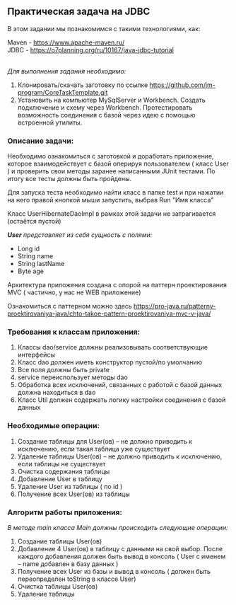 ## Практическая задача на JDBC

В этом задании мы познакомимся с такими технологиями, как:

Maven  - https://www.apache-maven.ru/ <br />
JDBC - https://o7planning.org/ru/10167/java-jdbc-tutorial <br /> <br />

*Для выполнения задания необходимо:*
1. Клонировать/скачать заготовку по ссылке https://github.com/jm-program/CoreTaskTemplate.git
2. Установить на компьютер MySqlServer и Workbench. Создать подключение и схему через Workbench. Протестировать возможность соединения с базой через идею с помощью встроенной утилиты.

### Описание задачи:

Необходимо ознакомиться с заготовкой и доработать приложение, которое взаимодействует с базой оперируя пользователем ( класс User ) и проверить свои методы заранее написанными JUnit тестами. По итогу все тесты должны быть пройдены.

Для запуска теста необходимо найти класс в папке test и при нажатии на него правой кнопкой мыши запустить, выбрав Run "Имя класса" 

Класс UserHibernateDaoImpl в рамках этой задачи не затрагивается (остаётся пустой)

*__User__ представляет из себя сущность с полями:*
- Long id
- String name
- String lastName
- Byte age

Архитектура приложения создана с опорой на паттерн проектирования MVC ( частично, у нас не WEB приложение)

Ознакомиться с паттерном можно здесь https://pro-java.ru/patterny-proektirovaniya-java/chto-takoe-pattern-proektirovaniya-mvc-v-java/

### Требования к классам приложения:
1. Классы dao/service должны реализовывать соответствующие интерфейсы
2. Класс dao должен иметь конструктор пустой/по умолчанию
3. Все поля должны быть private
4. service переиспользует методы dao
5. Обработка всех исключений, связанных с работой с базой данных должна находиться в dao
6. Класс Util должен содержать логику настройки соединения с базой данных

### Необходимые операции:
1. Создание таблицы для User(ов) – не должно приводить к исключению, если такая таблица уже существует
2. Удаление таблицы User(ов) – не должно приводить к исключению, если таблицы не существует
3. Очистка содержания таблицы
4. Добавление User в таблицу
5. Удаление User из таблицы ( по id )
6. Получение всех User(ов) из таблицы

### Алгоритм работы приложения:

*В методе main класса Main должны происходить следующие операции:*
1. Создание таблицы User(ов)
2. Добавление 4 User(ов) в таблицу с данными на свой выбор. После каждого добавления должен быть вывод в консоль ( User с именем – name добавлен в базу данных )
3. Получение всех User из базы и вывод в консоль ( должен быть переопределен toString в классе User)
4. Очистка таблицы User(ов)
5. Удаление таблицы
